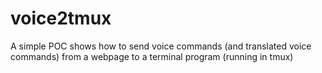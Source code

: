 # voice2tmux
A simple POC shows how to send voice commands (and translated voice commands) from a webpage to a terminal program (running in tmux)
